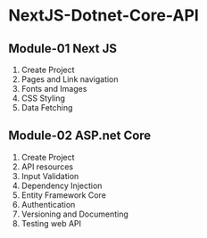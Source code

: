 # NextJS-Dotnet-Core-API
## Module-01 Next JS
1. Create Project
1. Pages and Link navigation
1. Fonts and Images
1. CSS Styling
1. Data Fetching

## Module-02 ASP.net Core
1. Create Project
1. API resources
1. Input Validation
1. Dependency Injection
1. Entity Framework Core
1. Authentication
1. Versioning and Documenting
1. Testing web API
